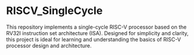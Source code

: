 # RISCV_SingleCycle
This repository implements a single-cycle RISC-V processor based on the RV32I instruction set architecture (ISA). Designed for simplicity and clarity, this project is ideal for learning and understanding the basics of RISC-V processor design and architecture.
